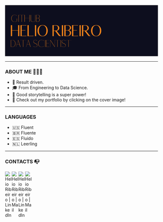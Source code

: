### <p align="center">
  <a href="https://helioribeiro.github.io/" target="_blank" rel="noopener noreferrer"><img src="https://github.com/helioribeiro/helioribeiro/blob/main/COVER_GIT_HOME.png" alt="Data Science Portfolio by Helio Ribeiro" title="Data Science Portfolio by Helio Ribeiro">
</a></p>

---

### ABOUT ME 🙋🏻‍♂️

- 🧐 Result driven.
- 🎓 From Engineering to Data Science.
- 📢 Good storytelling is a super power!
- 💼 Check out my portfolio by clicking on the cover image!

---

### LANGUAGES 

- 🇺🇸 Fluent
- 🇧🇷 Fluente
- 🇪🇸 Fluido
- 🇳🇱 Leerling

---

### CONTACTS 📭

[<img align="left" alt="Helio Ribeiro | LinkedIn" title="Helio Ribeiro | LinkedIn" width="22px" src="https://cdn.jsdelivr.net/npm/simple-icons@7.21.0/icons/linkedin.svg" />](https://www.linkedin.com/in/helioribeiropro/#gh-light-mode-only)

[<img align="left" alt="Helio Ribeiro | Mail" title="Helio Ribeiro | Mail" width="22px" src="https://cdn.jsdelivr.net/npm/simple-icons@7.21.0/icons/gmail.svg" />](mailto:helioribeiropro@gmail.com#gh-light-mode-only)

[<img align="left" alt="Helio Ribeiro | LinkedIn" title="Helio Ribeiro | LinkedIn" width="22px" src="https://i.imgur.com/p3nRuUE.png" />](https://www.linkedin.com/in/helioribeiropro/#gh-dark-mode-only)

[<img align="left" alt="Helio Ribeiro | Mail" title="Helio Ribeiro | Mail" width="22px" src="https://i.imgur.com/YagBxt8.png" />](mailto:helioribeiropro@gmail.com#gh-dark-mode-only)

<br />
<br />
<br />
